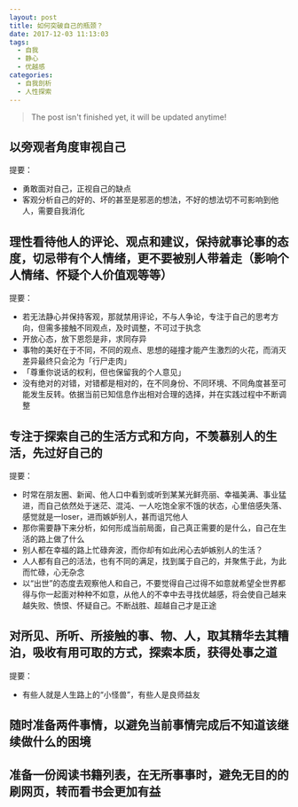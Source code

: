 ```yaml
---
layout: post
title: 如何突破自己的瓶颈？
date: 2017-12-03 11:13:03
tags:
  - 自我
  - 静心
  - 优越感
categories:
  - 自我剖析
  - 人性探索
---
```


> The post isn't finished yet, it will be updated anytime!

## 以旁观者角度审视自己

提要：
- 勇敢面对自己，正视自己的缺点
- 客观分析自己的好的、坏的甚至是邪恶的想法，不好的想法切不可影响到他人，需要自我消化

<!--more-->

## 理性看待他人的评论、观点和建议，保持就事论事的态度，切忌带有个人情绪，更不要被别人带着走（影响个人情绪、怀疑个人价值观等等）

提要：
- 若无法静心并保持客观，那就禁用评论，不与人争论，专注于自己的思考方向，但需多接触不同观点，及时调整，不可过于执念
- 开放心态，放下恩怨是非，求同存异
- 事物的美好在于不同，不同的观点、思想的碰撞才能产生激烈的火花，而消灭差异最终只会沦为「行尸走肉」
- 「尊重你说话的权利，但也保留我的个人意见」
- 没有绝对的对错，对错都是相对的，在不同身份、不同环境、不同角度甚至可能发生反转。依据当前已知信息作出相对合理的选择，并在实践过程中不断调整

## 专注于探索自己的生活方式和方向，不羡慕别人的生活，先过好自己的

提要：
- 时常在朋友圈、新闻、他人口中看到或听到某某光鲜亮丽、幸福美满、事业猛进，而自己依然处于迷茫、混沌、一人吃饱全家不饿的状态，心里倍感失落、感觉就是一loser，进而嫉妒别人，甚而诅咒他人
- 那你需要静下来分析，如何形成当前局面，自己真正需要的是什么，自己在生活的路上做了什么
- 别人都在幸福的路上忙碌奔波，而你却有如此闲心去妒嫉别人的生活？
- 人人都有自己的活法，也有不同的满足，找到属于自己的，并聚焦于此，为此而忙碌，心无杂念
- 以“出世”的态度去观察他人和自己，不要觉得自己过得不如意就希望全世界都得与你一起面对种种不如意，从他人的不幸中去寻找优越感，将会使自己越来越失败、愤恨、怀疑自己。不断战胜、超越自己才是正途

## 对所见、所听、所接触的事、物、人，取其精华去其糟泊，吸收有用可取的方式，探索本质，获得处事之道

提要：
- 有些人就是人生路上的“小怪兽”，有些人是良师益友

## 随时准备两件事情，以避免当前事情完成后不知道该继续做什么的困境

## 准备一份阅读书籍列表，在无所事事时，避免无目的的刷网页，转而看书会更加有益
